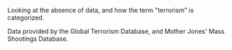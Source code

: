 Looking at the absence of data, and how the term "terrorism" is categorized. 

Data provided by the Global Terrorism Database, and Mother Jones' Mass Shootings Database.
